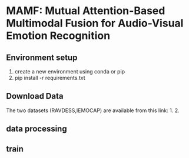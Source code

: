 #  MAMF: Mutual Attention-Based Multimodal Fusion for Audio-Visual Emotion Recognition
## Environment setup
1. create a new environment using conda or pip
2. pip install -r requirements.txt
## Download Data
The two datasets (RAVDESS,IEMOCAP) are available from this link:
1. 
2. 
## data processing
## train
